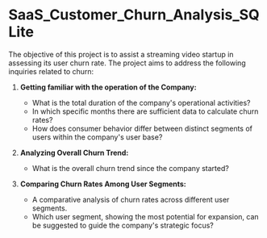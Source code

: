 # SaaS_Customer_Churn_Analysis_SQLite
 
The objective of this project is to assist a streaming video startup in assessing its user churn rate. The project aims to address the following inquiries related to churn:

1. **Getting familiar with the operation of the Company:**
   - What is the total duration of the company's operational activities?
   - In which specific months there are sufficient data to calculate churn rates?
   - How does consumer behavior differ between distinct segments of users within the company's user base?

2. **Analyzing Overall Churn Trend:**
   - What is the overall churn trend since the company started?

3. **Comparing Churn Rates Among User Segments:**
   - A comparative analysis of churn rates across different user segments.
   - Which user segment, showing the most potential for expansion, can be suggested to guide the company's strategic focus?
